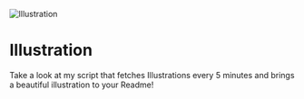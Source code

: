 ![Illustration](https://i.redd.it/rruj1rxwz7rb1.jpg?width=100&height=100)

# Illustration
Take a look at my script that fetches Illustrations every 5 minutes and brings a beautiful illustration to your Readme!